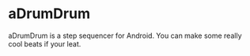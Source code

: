 aDrumDrum
==========
aDrumDrum is a step sequencer for Android.
You can make some really cool beats if your leat.
